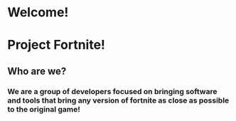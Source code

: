 # Welcome!
# Project Fortnite!
## Who are we?
### We are a group of developers focused on bringing software and tools that bring any version of fortnite as close as possible to the original game!
